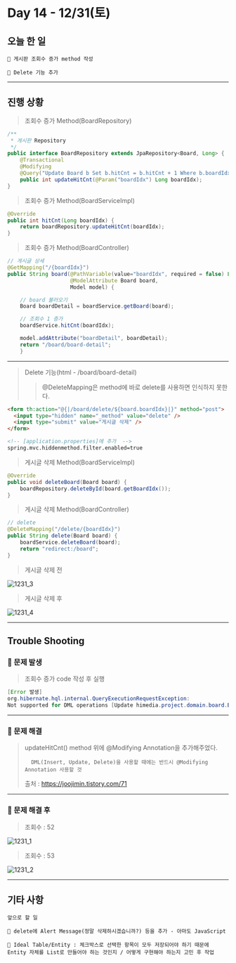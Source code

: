 # Day 14 - 12/31(토)

## 오늘 한 일

```
🎈 게시판 조회수 증가 method 작성

🎈 Delete 기능 추가
```

---

## 진행 상황

> 조회수 증가 Method(BoardRepository)

```java
/**
 * 게시판 Repository
 */
public interface BoardRepository extends JpaRepository<Board, Long> {
	@Transactional
	@Modifying
	@Query("Update Board b Set b.hitCnt = b.hitCnt + 1 Where b.boardIdx = :boardIdx")
	public int updateHitCnt(@Param("boardIdx") Long boardIdx);
}
```

> 조회수 증가 Method(BoardServiceImpl)

```java
@Override
public int hitCnt(Long boardIdx) {
	return boardRepository.updateHitCnt(boardIdx);
}
```

> 조회수 증가 Method(BoardController)

```java
// 게시글 상세
@GetMapping("/{boardIdx}")
public String board(@PathVariable(value="boardIdx", required = false) Long boardIdx,
					@ModelAttribute Board board,
					Model model) {

    // board 불러오기
	Board boardDetail = boardService.getBoard(board);

	// 조회수 1 증가
	boardService.hitCnt(boardIdx);

	model.addAttribute("boardDetail", boardDetail);
	return "/board/board-detail";
	}
```

---

> Delete 기능(html - /board/board-detail)
>
> > @DeleteMapping은 method에 바로 delete를 사용하면 인식하지 못한다.

```html
<form th:action="@{|/board/delete/${board.boardIdx}|}" method="post">
  <input type="hidden" name="_method" value="delete" />
  <input type="submit" value="게시글 삭제" />
</form>

<!-- [application.properties]에 추가  -->
spring.mvc.hiddenmethod.filter.enabled=true
```

> 게시글 삭제 Method(BoardServiceImpl)

```java
@Override
public void deleteBoard(Board board) {
	boardRepository.deleteById(board.getBoardIdx());
}
```

> 게시글 삭제 Method(BoardController)

```java
// delete
@DeleteMapping("/delete/{boardIdx}")
public String delete(Board board) {
	boardService.deleteBoard(board);
	return "redirect:/board";
}
```

> 게시글 삭제 전

<!-- Image 3 -->
![1231_3](https://user-images.githubusercontent.com/111822816/210129364-d58ae6fd-bfb1-493b-8464-a6d2831aa84e.png)

> 게시글 삭제 후

<!-- Image 4 -->
![1231_4](https://user-images.githubusercontent.com/111822816/210129366-d82cf3a0-ec12-4f14-8efb-773bf34fd9ea.png)

---

## Trouble Shooting

### 📌 문제 발생

> 조회수 증가 code 작성 후 실행

```java
[Error 발생]
org.hibernate.hql.internal.QueryExecutionRequestException:
Not supported for DML operations [Update himedia.project.domain.board.Board b Set b.hitCnt = b.hitCnt + 1 Where b.boardIdx = :boardIdx]
```

---

### 📌 문제 해결

> updateHitCnt() method 위에 @Modifying Annotation을 추가해주었다.
>
>       DML(Insert, Update, Delete)을 사용할 때에는 반드시 @Modifying Annotation 사용할 것
>
> 출처 : https://joojimin.tistory.com/71

---

### 📌 문제 해결 후

> 조회수 : 52

<!-- Image 1 -->
![1231_1](https://user-images.githubusercontent.com/111822816/210129355-3660f693-e02a-4c04-b2d5-8c3b3d19a4b1.png)

> 조회수 : 53

<!-- Image 2 -->
![1231_2](https://user-images.githubusercontent.com/111822816/210129358-cc2fae74-c1d9-4b26-92e1-91ed12eb1cfb.png)

---

## 기타 사항

```
앞으로 할 일

🎈 delete에 Alert Message(정말 삭제하시겠습니까?) 등을 추가 - 아마도 JavaScript

🎈 Ideal Table/Entity : 체크박스로 선택한 항목이 모두 저장되어야 하기 때문에 Entity 자체를 List로 만들어야 하는 것인지 / 어떻게 구현해야 하는지 고민 후 작업
```
